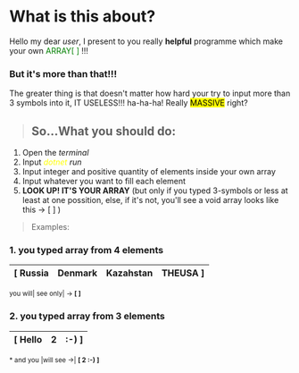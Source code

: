 # What is this about?
Hello my dear *user*, I present to you really **helpful** programme
which make your own <span style="color:green"> ARRAY[ ] </span>!!! 
### But it's more than that!!!
The greater thing is that doesn't matter how hard your try to input more than 3 symbols into it, IT USELESS!!! ha-ha-ha! Really <mark>MASSIVE</mark> right?
>## So...What you should do:
1. Open the *terminal*
2. Input <span style="color:yellow">*dotnet </span> run*
3. Input integer and positive quantity of elements inside your own array
4. Input whatever you want to fill each element
5. **LOOK UP! IT'S YOUR ARRAY** (but only if you typed 3-symbols or less at least at one possition, else, if it's not, you'll see a void array looks like this -> [ ] )

>Examples:

### 1. you typed array from 4 elements

|[ Russia|Denmark|Kazahstan|THEUSA ]|
|----------|-----------|---------|------------|

<sub>you will| see only| -> **[ ]**</sub>

### 2. you typed array from 3 elements

|[ Hello|2|:-) ]|
|----------|-----------|---------|

<sub>* and you |will see ->| **[ 2 :-) ]** </sub>